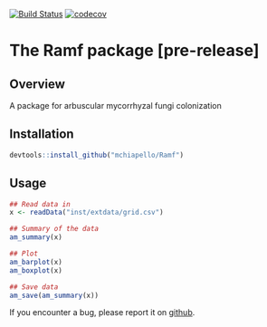 <!-- README.md is generated from README.Rmd. Please edit that file -->

[![Build Status](https://travis-ci.org/mchiapello/Ramf.svg?branch=master)](https://travis-ci.org/mchiapello/Ramf)
[![codecov](https://codecov.io/gh/mchiapello/Ramf/branch/master/graph/badge.svg)](https://codecov.io/gh/mchiapello/Ramf)

# The **Ramf** package [pre-release]



## Overview

A package for arbuscular mycorrhyzal fungi colonization

## Installation


```r
devtools::install_github("mchiapello/Ramf")
```

## Usage


```r
## Read data in
x <- readData("inst/extdata/grid.csv")

## Summary of the data
am_summary(x)

## Plot
am_barplot(x)
am_boxplot(x)

## Save data
am_save(am_summary(x))
```



If you encounter a bug, please report it on [github](https://github.com/mchiapello/Ramf/issues).

